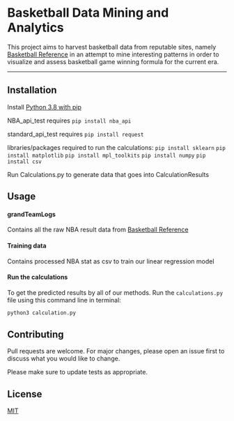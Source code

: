 # Basketball Data Mining and Analytics

This project aims to harvest basketball data from reputable sites, namely [Basketball Reference](https://www.basketball-reference.com/) in an attempt to mine interesting patterns in order to visualize and assess basketball game winning formula for the current era.

---

## Installation

Install [Python 3.8 with pip](https://docs.microsoft.com/en-us/windows/python/beginners)


NBA_api_test requires `pip install nba_api`

standard_api_test requires `pip install request`

libraries/packages required to run the calculations:
`pip install sklearn`
`pip install matplotlib`
`pip install mpl_toolkits`
`pip install numpy`
`pip install csv`

Run Calculations.py to generate data that goes into CalculationResults

## Usage

#### grandTeamLogs

Contains all the raw NBA result data from [Basketball Reference](www.basketball-reference.com)

#### Training data

Contains processed NBA stat as csv to train our linear regression model

#### Run the calculations

To get the predicted results by all of our methods. Run the `calculations.py` file using this command line in terminal:

```bash
python3 calculation.py
```

## Contributing

Pull requests are welcome. For major changes, please open an issue first to discuss what you would like to change.

Please make sure to update tests as appropriate.

## License

[MIT](https://choosealicense.com/licenses/mit/)

